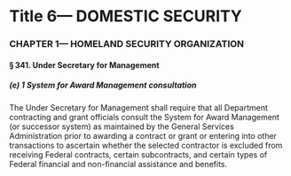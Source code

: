 
# Title 6— DOMESTIC SECURITY
### CHAPTER 1— HOMELAND SECURITY ORGANIZATION
#### § 341. Under Secretary for Management
##### (e) 1 System for Award Management consultation

The Under Secretary for Management shall require that all Department contracting and grant officials consult the System for Award Management (or successor system) as maintained by the General Services Administration prior to awarding a contract or grant or entering into other transactions to ascertain whether the selected contractor is excluded from receiving Federal contracts, certain subcontracts, and certain types of Federal financial and non-financial assistance and benefits.
